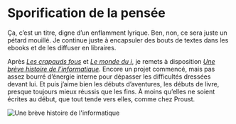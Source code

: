# Sporification de la pensée

Ça, c’est un titre, digne d’un enflamment lyrique. Ben, non, ce sera juste un pétard mouillé. Je continue juste à encapsuler des bouts de textes dans les ebooks et de les diffuser en libraires.<span id="more-34385"></span>

Après [*Les crapauds fous*](https://tcrouzet.com/les-crapauds-fous/) et [*Le monde du i*](https://tcrouzet.com/le-monde-de-i/), je remets à disposition [*Une brève histoire de l’informatique*](https://tcrouzet.com/une-breve-histoire-de-linformatique/). Encore un projet commencé, mais pas assez bourré d’énergie interne pour dépasser les difficultés dressées devant lui. Et puis j’aime bien les débuts d’aventures, les débuts de livre, presque toujours mieux réussis que les fins. À moins qu’elles ne soient écrites au début, que tout tende vers elles, comme chez Proust.

![Une brève histoire de l'informatique](https://tcrouzet.com/images_tc/2014/01/couv.jpg)